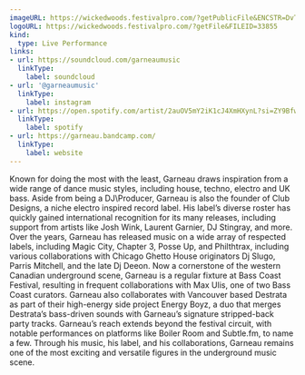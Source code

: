 ```yaml
---
imageURL: https://wickedwoods.festivalpro.com/?getPublicFile&ENCSTR=DvTPsxSwIMWPBcthUcSO
logoURL: https://wickedwoods.festivalpro.com/?getFile&FILEID=33855
kind:
  type: Live Performance
links:
- url: https://soundcloud.com/garneaumusic
  linkType:
    label: soundcloud
- url: '@garneaumusic'
  linkType:
    label: instagram
- url: https://open.spotify.com/artist/2auOV5mY2iK1cJ4XmHXynL?si=ZY9BfwlbQsaebaqOYAPj0g
  linkType:
    label: spotify
- url: https://garneau.bandcamp.com/
  linkType:
    label: website
---
```

Known for doing the most with the least, Garneau draws inspiration from a wide range of dance music styles, including house, techno, electro and UK bass.
Aside from being a DJ\Producer, Garneau is also the founder of Club Designs, a niche electro inspired record label. His label’s diverse roster has quickly gained international recognition for its many releases, including support from artists like Josh Wink, Laurent Garnier, DJ Stingray, and more.
Over the years, Garneau has released music on a wide array of respected labels, including Magic City, Chapter 3, Posse Up, and Philthtrax, including various collaborations with Chicago Ghetto House originators Dj Slugo, Parris Mitchell, and the late Dj Deeon.
Now a cornerstone of the western Canadian underground scene, Garneau is a regular fixture at Bass Coast Festival, resulting in frequent collaborations with Max Ulis, one of two Bass Coast curators. Garneau also collaborates with Vancouver based Destrata as part of their high-energy side project Energy Boyz, a duo that merges Destrata’s bass-driven sounds with Garneau’s signature stripped-back party tracks. 
Garneau’s reach extends beyond the festival circuit, with notable performances on platforms like Boiler Room and Subtle.fm, to name a few. 
Through his music, his label, and his collaborations, Garneau remains one of the most exciting and versatile figures in the underground music scene.

